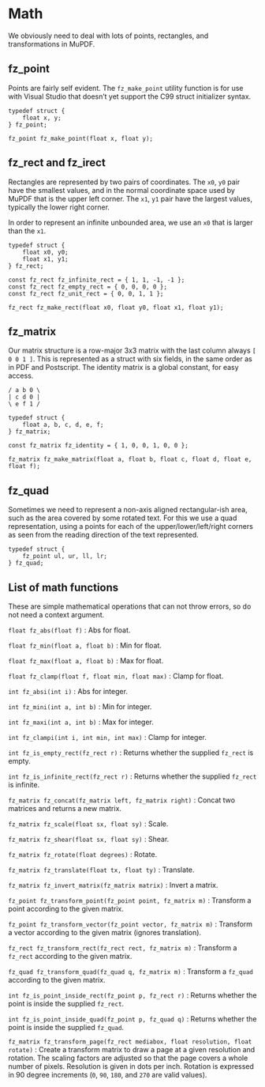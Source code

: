 # Math

We obviously need to deal with lots of points, rectangles, and transformations
in MuPDF.

## fz_point

Points are fairly self evident. The `fz_make_point` utility function is for use
with Visual Studio that doesn’t yet support the C99 struct initializer syntax.

```none
typedef struct {
	float x, y;
} fz_point;

fz_point fz_make_point(float x, float y);
```

## fz_rect and fz_irect

Rectangles are represented by two pairs of coordinates. The `x0`, `y0` pair
have the smallest values, and in the normal coordinate space used by MuPDF that
is the upper left corner. The `x1`, `y1` pair have the largest values,
typically the lower right corner.

In order to represent an infinite unbounded area, we use an `x0` that is larger
than the `x1`.

```none
typedef struct {
	float x0, y0;
	float x1, y1;
} fz_rect;

const fz_rect fz_infinite_rect = { 1, 1, -1, -1 };
const fz_rect fz_empty_rect = { 0, 0, 0, 0 };
const fz_rect fz_unit_rect = { 0, 0, 1, 1 };

fz_rect fz_make_rect(float x0, float y0, float x1, float y1);
```

## fz_matrix

Our matrix structure is a row-major 3x3 matrix with the last column always
`[ 0 0 1 ]`. This is represented as a struct with six fields, in the same order as
in PDF and Postscript. The identity matrix is a global constant, for easy
access.

```none
/ a b 0 \
| c d 0 |
\ e f 1 /

typedef struct {
	float a, b, c, d, e, f;
} fz_matrix;

const fz_matrix fz_identity = { 1, 0, 0, 1, 0, 0 };

fz_matrix fz_make_matrix(float a, float b, float c, float d, float e, float f);
```

## fz_quad

Sometimes we need to represent a non-axis aligned rectangular-ish area, such as
the area covered by some rotated text. For this we use a quad representation,
using a points for each of the upper/lower/left/right corners as seen from the
reading direction of the text represented.

```none
typedef struct {
	fz_point ul, ur, ll, lr;
} fz_quad;
```

## List of math functions

These are simple mathematical operations that can not throw errors, so do not need a context argument.

`float fz_abs(float f)`
: Abs for float.

`float fz_min(float a, float b)`
: Min for float.

`float fz_max(float a, float b)`
: Max for float.

`float fz_clamp(float f, float min, float max)`
: Clamp for float.

`int fz_absi(int i)`
: Abs for integer.

`int fz_mini(int a, int b)`
: Min for integer.

`int fz_maxi(int a, int b)`
: Max for integer.

`int fz_clampi(int i, int min, int max)`
: Clamp for integer.

`int fz_is_empty_rect(fz_rect r)`
: Returns whether the supplied `fz_rect` is empty.

`int fz_is_infinite_rect(fz_rect r)`
: Returns whether the supplied `fz_rect` is infinite.

`fz_matrix fz_concat(fz_matrix left, fz_matrix right)`
: Concat two matrices and returns a new matrix.

`fz_matrix fz_scale(float sx, float sy)`
: Scale.

`fz_matrix fz_shear(float sx, float sy)`
: Shear.

`fz_matrix fz_rotate(float degrees)`
: Rotate.

`fz_matrix fz_translate(float tx, float ty)`
: Translate.

`fz_matrix fz_invert_matrix(fz_matrix matrix)`
: Invert a matrix.

`fz_point fz_transform_point(fz_point point, fz_matrix m)`
: Transform a point according to the given matrix.

`fz_point fz_transform_vector(fz_point vector, fz_matrix m)`
: Transform a vector according to the given matrix (ignores translation).

`fz_rect fz_transform_rect(fz_rect rect, fz_matrix m)`
: Transform a `fz_rect` according to the given matrix.

`fz_quad fz_transform_quad(fz_quad q, fz_matrix m)`
: Transform a `fz_quad` according to the given matrix.

`int fz_is_point_inside_rect(fz_point p, fz_rect r)`
: Returns whether the point is inside the supplied `fz_rect`.

`int fz_is_point_inside_quad(fz_point p, fz_quad q)`
: Returns whether the point is inside the supplied `fz_quad`.

`fz_matrix fz_transform_page(fz_rect mediabox, float resolution, float rotate)`
: Create a transform matrix to draw a page at a given resolution and
  rotation. The scaling factors are adjusted so that the page covers a
  whole number of pixels. Resolution is given in dots per inch. Rotation
  is expressed in 90 degree increments (`0`, `90`, `180`, and `270` are
  valid values).
